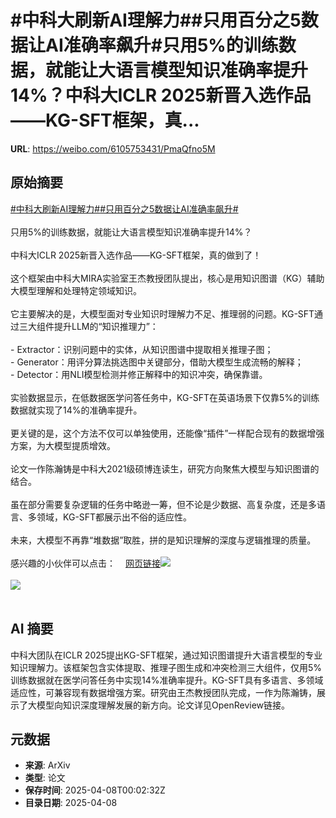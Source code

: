 # #中科大刷新AI理解力##只用百分之5数据让AI准确率飙升#只用5%的训练数据，就能让大语言模型知识准确率提升14%？中科大ICLR 2025新晋入选作品——KG-SFT框架，真...

**URL**: https://weibo.com/6105753431/PmaQfno5M

## 原始摘要

<a href="https://m.weibo.cn/search?containerid=231522type%3D1%26t%3D10%26q%3D%23%E4%B8%AD%E7%A7%91%E5%A4%A7%E5%88%B7%E6%96%B0AI%E7%90%86%E8%A7%A3%E5%8A%9B%23&amp;extparam=%23%E4%B8%AD%E7%A7%91%E5%A4%A7%E5%88%B7%E6%96%B0AI%E7%90%86%E8%A7%A3%E5%8A%9B%23" data-hide=""><span class="surl-text">#中科大刷新AI理解力#</span></a><a href="https://m.weibo.cn/search?containerid=231522type%3D1%26t%3D10%26q%3D%23%E5%8F%AA%E7%94%A8%E7%99%BE%E5%88%86%E4%B9%8B5%E6%95%B0%E6%8D%AE%E8%AE%A9AI%E5%87%86%E7%A1%AE%E7%8E%87%E9%A3%99%E5%8D%87%23&amp;extparam=%23%E5%8F%AA%E7%94%A8%E7%99%BE%E5%88%86%E4%B9%8B5%E6%95%B0%E6%8D%AE%E8%AE%A9AI%E5%87%86%E7%A1%AE%E7%8E%87%E9%A3%99%E5%8D%87%23" data-hide=""><span class="surl-text">#只用百分之5数据让AI准确率飙升#</span></a><br><br>只用5%的训练数据，就能让大语言模型知识准确率提升14%？<br><br>中科大ICLR 2025新晋入选作品——KG-SFT框架，真的做到了！<br><br>这个框架由中科大MIRA实验室王杰教授团队提出，核心是用知识图谱（KG）辅助大模型理解和处理特定领域知识。<br><br>它主要解决的是，大模型面对专业知识时理解力不足、推理弱的问题。KG-SFT通过三大组件提升LLM的“知识推理力”：<br><br>- Extractor：识别问题中的实体，从知识图谱中提取相关推理子图；<br>- Generator：用评分算法挑选图中关键部分，借助大模型生成流畅的解释；<br>- Detector：用NLI模型检测并修正解释中的知识冲突，确保靠谱。<br><br>实验数据显示，在低数据医学问答任务中，KG-SFT在英语场景下仅靠5%的训练数据就实现了14%的准确率提升。<br><br>更关键的是，这个方法不仅可以单独使用，还能像“插件”一样配合现有的数据增强方案，为大模型提质增效。<br><br>论文一作陈瀚铸是中科大2021级硕博连读生，研究方向聚焦大模型与知识图谱的结合。<br><br>虽在部分需要复杂逻辑的任务中略逊一筹，但不论是少数据、高复杂度，还是多语言、多领域，KG-SFT都展示出不俗的适应性。<br><br>未来，大模型不再靠“堆数据”取胜，拼的是知识理解的深度与逻辑推理的质量。<br><br>感兴趣的小伙伴可以点击：<a href="https://weibo.cn/sinaurl?u=https%3A%2F%2Fopenreview.net%2Fpdf%3Fid%3DoMFOKjwaRS" data-hide=""><span class="url-icon"><img style="width: 1rem;height: 1rem" src="https://h5.sinaimg.cn/upload/2015/09/25/3/timeline_card_small_web_default.png" referrerpolicy="no-referrer"></span><span class="surl-text">网页链接</span></a><img style="" src="https://tvax2.sinaimg.cn/large/006Fd7o3gy1i08dn0nsrnj30yv0indrr.jpg" referrerpolicy="no-referrer"><br><br><img style="" src="https://tvax3.sinaimg.cn/large/006Fd7o3gy1i08dn1uaawj30vx0fmwvp.jpg" referrerpolicy="no-referrer"><br><br>

## AI 摘要

中科大团队在ICLR 2025提出KG-SFT框架，通过知识图谱提升大语言模型的专业知识理解力。该框架包含实体提取、推理子图生成和冲突检测三大组件，仅用5%训练数据就在医学问答任务中实现14%准确率提升。KG-SFT具有多语言、多领域适应性，可兼容现有数据增强方案。研究由王杰教授团队完成，一作为陈瀚铸，展示了大模型向知识深度理解发展的新方向。论文详见OpenReview链接。

## 元数据

- **来源**: ArXiv
- **类型**: 论文
- **保存时间**: 2025-04-08T00:02:32Z
- **目录日期**: 2025-04-08
